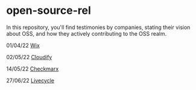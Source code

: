 # open-source-rel

In this repository, you'll find testimonies by companies, stating their vision about OSS, and how they actively contributing to the OSS realm.

01/04/22 [Wix](https://github.com/Pull-Request-Community/open-source-rel/tree/main/Wix.com)

02/05/22 [Cloudify](https://github.com/Pull-Request-Community/open-source-rel/tree/main/Cloudify.co)

14/05/22 [Checkmarx](https://github.com/Pull-Request-Community/open-source-rel/tree/main/checkmarx.com)

27/06/22 [Livecycle](https://github.com/Pull-Request-Community/open-source-rel/blob/main/Livecycle)
